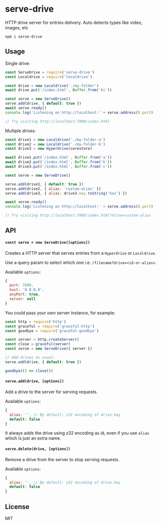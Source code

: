 # serve-drive

HTTP drive server for entries delivery. Auto detects types like video, images, etc

```
npm i serve-drive
```

## Usage

Single drive:
```js
const ServeDrive = require('serve-drive')
const Localdrive = require('localdrive')

const drive = new Localdrive('./my-folder')
await drive.put('/index.html', Buffer.from('hi'))

const serve = new ServeDrive()
serve.add(drive, { default: true })
await serve.ready()
console.log('Listening on http://localhost:' + serve.address().port)

// Try visiting http://localhost:7000/index.html
```

Multiple drives:
```js
const drive1 = new Localdrive('./my-folder-a')
const drive2 = new Localdrive('./my-folder-b')
const drive3 = new Hyperdrive(corestore)

await drive1.put('/index.html', Buffer.from('a'))
await drive2.put('/index.html', Buffer.from('b'))
await drive3.put('/index.html', Buffer.from('c'))

const serve = new ServeDrive()

serve.add(drive1, { default: true })
serve.add(drive2, { alias: 'custom-alias' })
serve.add(drive3, { alias: drive3.key.toString('hex') })

await serve.ready()
console.log('Listening on http://localhost:' + serve.address().port)

// Try visiting http://localhost:7000/index.html?drive=custom-alias
```

## API

#### `const serve = new ServeDrive([options])`

Creates a HTTP server that serves entries from a `Hyperdrive` or `Localdrive`.

Use a query param to select which one i.e. `/filename?drive=<id-or-alias>`.

Available `options`:
```js
{
  port: 7000,
  host: '0.0.0.0',
  anyPort: true,
  server: null
}
```

You could pass your own server instance, for example:
```js
const http = require('http')
const graceful = require('graceful-http')
const goodbye = require('graceful-goodbye')

const server = http.createServer()
const close = graceful(server)
const serve = new ServeDrive({ server })

// Add drives as usual:
serve.add(drive, { default: true })

goodbye(() => close())
```

#### `serve.add(drive, [options])`

Add a drive to the server for serving requests.

Available `options`:
```js
{
  alias: '', // By default: z32 encoding of drive.key
  default: false
}
```

It always adds the drive using z32 encoding as id, even if you use `alias` which is just an extra name.

#### `serve.delete(drive, [options])`

Remove a drive from the server to stop serving requests.

Available `options`:
```js
{
  alias: '', // By default: z32 encoding of drive.key
  default: false
}
```

## License
MIT

